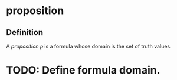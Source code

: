 # proposition

## Definition

A _proposition_ 𝑝 is a formula whose domain is the set of truth values.

# TODO: Define formula domain.